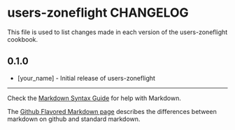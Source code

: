 users-zoneflight CHANGELOG
==========================

This file is used to list changes made in each version of the users-zoneflight cookbook.

0.1.0
-----
- [your_name] - Initial release of users-zoneflight

- - -
Check the [Markdown Syntax Guide](http://daringfireball.net/projects/markdown/syntax) for help with Markdown.

The [Github Flavored Markdown page](http://github.github.com/github-flavored-markdown/) describes the differences between markdown on github and standard markdown.
